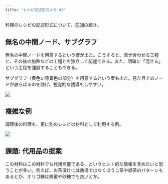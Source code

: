 ```yaml
---
title: 'レシピ記述形式メモ #2'
---
```

料理のレシピの記述形式について、[前回](https://r7kamura.com/articles/2022-05-13-mermaid-recipe-memo)の続き。

無名の中間ノード、サブグラフ
--------------

無名の中間ノードを用意するという案が出た。こうすると、混ぜ合わせる工程と、その後の加熱などの工程とを独立して記述できる。また、明確に「混ぜる」という工程を強調することもできる。

サブグラフ（黄色い背景色の部分）を用意するという案も出た。見た目上のノードが散らばるのを防げ、視覚的な誘導もしやすい。

![](https://lh3.googleusercontent.com/docs/AG8NV2aMwetFJls3lrCXpfpfjQeGlWPyV3rm9qEEr6yba55mRD0vMHMYQhUSjL-R2SUZNN6fSrZUH3uyCrV9C_jcOz54GbC1TZyGRp8FhWPkZ1NfQqoWYGagdGo7aydRb8mcE0ONZgwOBE-nilHgyPsb8kpYFMmya5bOmz-UN_AZT9niLit4PIk40vykC8RGTTuRjvC_mzzYPxWEtO3JVrZE-aLIJyxtDHgxDPaNc_qPBA7wrgC2uhbl0hIBTfW6Km4SLwamebuzn2Aw8CTza06DmUGW_lYTuYNQz_itVENp4QOdwyz503fphtt0iwWmT2TR3sfvXgDgYTnTD2g7sxiwZWgUrv4irWB2kQCSuc1VOVXvFUYiH-UGACp86SaN8ws0Pz6fIIoaByOC_XBp38RVZpJ8WMmmo7jhMB05tPmC_6YBx6mRAy55qZp3r20CKWhqfzVTZ1UqIc9Q6OKUSIwa7kiwVKJ1ENaXKW4ZlaPBNSnDOu8fMEo9NXVN7DKaJlCehmIifIHPMMcr0tO--_amNRYXn0LqlDcYMbn1xm7KeVaWGDJH3tVP_TZnGLvIMkUcGH0RmR_62b4Tc8l_ZI8dkh08qA-NRJ_x9GygQEWp8pNDWz29knnF_pSemXuIowT_2u49lW0s4g0H44mvYik1suVSBxZvLwUAL4VQ7TZUpvsUjeGYwIRgmCHnFkF9aBj1v7RJgj6DWeEEdy55zDDB6DnrZHrIMw3yk1A8cfxMLu6wpmBP96PclRCYZgh7vzlC9OiKCdi2CBGFEKkweERELq7qF4YP_tEVjn24Q_gUqoM6hN550G864a_dxNMd_7bVzy093VKSCblCT2bfqD1-bNaaFalXzrP93NCSprpcbI6rJQrW56ma1zdCSYUwk4YEBSDpXGfR3Jr3i-ri4JxlyfombIkehLhm_hH7v8IMWqc9KYyylTm2YQ83AKioz48txXy4AeJio1A87OL_CbBK--CwdAZHHaPy7QL8zd_z5Bf06QcfycReOBAcUmU4F6LeRuzqeGRh-Lpa9tIhlSRt1N-fJca2imU-q98vuFDaDWKSaPlVNaLA_icCizv_d0UoAPz2XMXqyedZN1Rs8nMficdP0kLtiSZz-D5uqd3cYvI3oZQtLKpZaBqAmaDev22f7h0i_ngBFQMGS3F_Bv6-gns87Hgbo_WKClLvULjaR6yRv2-4vaeO4vdJcK8bfIVymyXyu4T9gGtZi4u6T5W_6jWPZACOgad-vKfqICJpZN2S2x3q)

複雑な例
----

調理後の料理を、更に別のレシピの材料として利用する例。

![](https://lh3.googleusercontent.com/docs/AG8NV2ZbTDX-_hwxRhVcdrg8vXNKxXxxibMbNi0TgJzof4rkOrFuLskdsObezijj5o0yAjWP9pwHE7RaK1nXegbIBZqG31lKNJhGG95kIyEVC4E283npcA_nwBIDuUkW3yxD_upFsNz8EEiFUh8DRErluXcWjAuAPkdTdKQB9OoY7zxpqb_GCI67IV9_FxehczVFw62bcTtIEOFdpTztcUJfMcxGJM72G1hVx6yl6vl4gmdSonZ8QsFt4kQNEnL2zGL49-2t6Sr93vkp1gAPXTl0-UiceGZzRlSQqZhYTG-wXID504OIYbgQFjcz6fffHUHfFUn9TIzeVAj9zjrITfJRTQ_kY-iv5QLXYiEPtjdPU6wcBckG2Scb_98hL8gUBG6taDSFIlxGDrZGUeKUmUwxJBfNXfOG52wNFArsITlKjqDWtw9MsLEs40I11FAVGb1uqvowlCw-0iuf_rrqPr8FqdMkibNmGmgYdFNLNwfPfYtte0ni9MSPoRBx8-xVLcKNsja55JIeMLiRLNdSIGRxI3nRTg60vkCRnPxNdXxXR5ERxBpUTK0-87oBXt2fsTza88b1jAUMMv6LAKYIkA9vW3BwImFOT0Go14wVOezlVpV2x-5pjoxS3H5q4-L04eQ6v7OpRYYsKP_PkSnkflkMFxdlYkx0scgDDU2XKppGCvwWHx8ejYs2NHOphCTNWFs2U09gj6gjo1HMiivJfalcxh1jizDShpArlpREXNq1dbhs5yW6bNc-ky4n7VhXmtTPjesX_svAswXLdSOn7yB-2lZdIM9c0JHiWsoj-N745J8oB8kWdAQUOFyJXRB3agzulhZB6J1ck2Ryq3lm1ptt3PRgIgpyQlhm2l3C7gWRfzREVmNz7qzi6hZ68bQkINecGT2y0EJ1tFjv4UEgVKOPd8YiSoahZZgzV1BoBRlKw6XPTp37Qvop986h6bOBiv6zWkhZpNCWY6E9Fl_OPGNiUs-OvMAs93MKPRMmKBr_-lcv1-191EfJ0RYxDTlpZbZJXWC4P0iBXastnjCYhKzVrZibeUiOaUJx72Ykz1rFeUy1MFMj6rcAsbG5tIgtvGrvnQcw_vsmLWXu8OTiun9B0RFIlIfJxTUsPgntEPADNULO4QHItZx6l_w2llPAQvK6Hlg1hBBUHVzKpG6R1Ns0oAiSzQxckFqB1tKN7j_FzwUU_HEXyMzQV7Y97x1yJygjZ2gM89k6D33EVOB1fU31XKT1SQGZ_mPsteJs_TxPfaG5UEFa)

課題: 代用品の提案
----------

この材料はこの材料でも代用可能である、というヒント的な情報を含めたいと思うことが多い。例えば、お茶漬けには熱湯ではなくほうじ茶や緑茶のパターンもあるとか、オリゴ糖は蜂蜜や砂糖でも良いとか。
